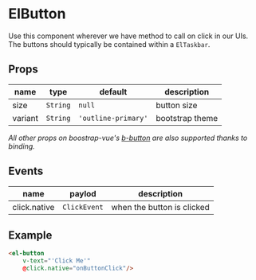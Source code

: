 # ElButton
Use this component wherever we have method to call on click in our UIs. The buttons should typically be contained within a `ElTaskbar`.

## Props
| **name** | **type** | **default**         | **description** |
|----------|----------|---------------------|-----------------|
| size     | `String` | `null`              | button size     |
| variant  | `String` | `'outline-primary'` | bootstrap theme |

_All other props on boostrap-vue's [b-button](https://bootstrap-vue.js.org/docs/components/button) are also supported thanks to binding._

## Events
| **name**     | **paylod**   | **description**            |
|--------------|--------------|----------------------------|
| click.native | `ClickEvent` | when the button is clicked |

## Example
```html
<el-button
	v-text="'Click Me'"
	@click.native="onButtonClick"/>
```